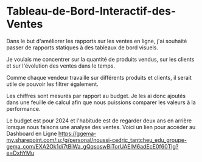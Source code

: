 # Tableau-de-Bord-Interactif-des-Ventes

Dans le but d'améliorer les rapports sur les ventes en ligne, j'ai souhaité passer de rapports statiques à des tableaux de bord visuels. 

Je voulais me concentrer sur la quantité de produits vendus, sur les clients et sur l'évolution des ventes dans le temps. 

Comme chaque vendeur travaille sur différents produits et clients, il serait utile de pouvoir les filtrer également. 

Les chiffres sont mesurés par rapport au budget. Je les ai donc ajoutés dans une feuille de calcul afin que nous puissions comparer les valeurs à la performance.  

Le budget est pour 2024 et l'habitude est de regarder deux ans en arrière lorsque nous faisons une analyse des ventes. 
Voici un lien pour accéder au Dashboard en Ligne https://ggema-my.sharepoint.com/:u:/g/personal/noussi-cedric_tantcheu_edu_groupe-gema_com/EXA2Ok1di7tBiWa_gQqsoswBiTorUAEIM6adEcE0f60Tlg?e=DxhYMu
